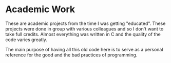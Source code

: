 Academic Work
========

These are academic projects from the time I was getting "educated".
These projects were done in group with various colleagues and so I don't want to take full credits.
Almost everything was written in C and the quality of the code varies greatly.

The main purpose of having all this old code here is to serve as a personal reference for the good and the bad practices of programming.
